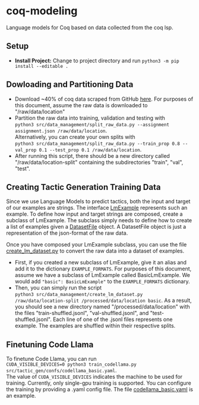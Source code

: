 # coq-modeling
Language models for Coq based on data collected from the coq lsp. 

## Setup
- **Install Project:** Change to project directory and run `python3 -m pip install --editable .`

## Dowloading and Partitioning Data
- Download ~40% of coq data scraped from GitHub [here](https://drive.google.com/file/d/17b85sftlgmQxqxFXZ7JPUOAfazaTROUw/view?usp=sharing). For purposes of this document, assume the raw data is downloaded to "/raw/data/location"
- Partition the raw data into training, validation and testing with\
  `python3 src/data_management/split_raw_data.py --assignment assignment.json /raw/data/location`.\
  Alternatively, you can create your own splits with\
  `python3 src/data_management/split_raw_data.py --train_prop 0.8 --val_prop 0.1 --test_prop 0.1 /raw/data/location`.
- After running this script, there should be a new directory called "/raw/data/location-split" containing the subdirectories "train", "val", "test". 

## Creating Tactic Generation Training Data
Since we use Language Models to predict tactics, both the input and target of our examples are strings. The interface [LmExample](src/data_management/lm_example.py) represents such an example. To define how input and target strings are composed, create a subclass of LmExample. The subclass simply needs to define how to create a list of examples given a [DatasetFile](src/data_management/dataset_file.py) object. A DatasetFile object is just a representation of the json-format of the raw data. 

Once you have composed your LmExample subclass, you can use the file [create_lm_dataset.py](src/data_management/create_lm_dataset.py) to convert the raw data into a dataset of examples. 
- First, if you created a new subclass of LmExample, give it an alias and add it to the dictionary `EXAMPLE_FORMATS`. For purposes of this document, assume we have a subclass of LmExample called BasicLmExample. We would add `"basic": BasicLmExample"` to the `EXAMPLE_FORMATS` dictionary.
- Then, you can simply run the script\
  `python3 src/data_management/create_lm_dataset.py /raw/data/location-split /processed/data/location basic`. As a result, you should see a new directory named "/processed/data/location" with the files "train-shuffled.jsonl", "val-shuffled.jsonl", and "test-shuffled.jsonl". Each line of one of the .jsonl files represents one example. The examples are shuffled within their respective splits.

## Finetuning Code Llama
To finetune Code Llama, you can run\
`CUDA_VISIBLE_DEVICES=0 python3 train_codellama.py src/tactic_gen/confs/codellama_basic.yaml`.\
The value of `CUDA_VISIBLE_DEVICES` indicates the machine to be used for training. Currently, only single-gpu training is supported. You can configure the training by providing a .yaml config file. The file [codellama_basic.yaml](src/tactic_gen/confs/codellama_basic.yaml) is an example. 
